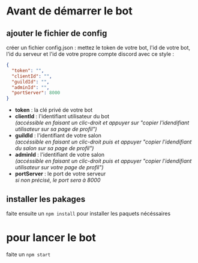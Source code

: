 # Avant de démarrer le bot

## ajouter le fichier de config

créer un fichier config.json :
mettez le token de votre bot, l'id de votre bot, l'id du serveur et l'id de votre propre compte discord avec ce style :

```json
{
  "token": "",
  "clientId": "",
  "guildId": "",
  "adminId": "",
  "portServer": 8000
}
```

- **token** : la clé privé de votre bot
- **clientId** : l'identifiant utilisateur du bot <br/> _(accéssible en faisant un clic-droit et appuyer sur "copier l'idendifiant utilisateur sur sa page de profil")_
- **guildId** : l'identifiant de votre salon <br/>_(accéssible en faisant un clic-droit puis et appuyer "copier l'idendifiant du salon sur sa page de profil")_
- **adminId** : l'identifiant de votre salon <br/>_(accéssible en faisant un clic-droit puis et appuyer "copier l'idendifiant utilisateur sur votre page de profil")_
- **portServer** : le port de votre serveur <br/> _si non précisé, le port sera à 8000_

## installer les pakages

faite ensuite un `npm install` pour installer les paquets nécéssaires

# pour lancer le bot

faite un `npm start`
